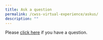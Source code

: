 ```yaml
---
title: Ask a question
permalink: /cwss-virtual-experience/askus/
description: ""
---
```

Please [click here](https://form.gov.sg/645d7a99337d540012568dcf) if you have a question.
